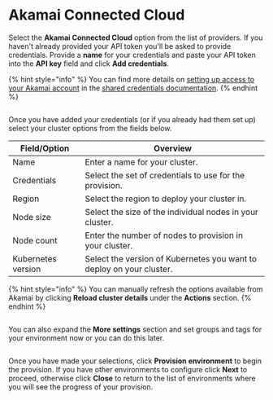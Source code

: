 # Akamai Connected Cloud

Select the **Akamai Connected Cloud** option from the list of providers. If you haven't already provided your API token you'll be asked to provide credentials. Provide a **name** for your credentials and paste your API token into the **API key** field and click **Add credentials**.

{% hint style="info" %}
You can find more details on [setting up access to your Akamai account](../../../settings/credentials/linode.md) in the [shared credentials documentation](../../../settings/credentials/).
{% endhint %}

<figure><img src="../../../../.gitbook/assets/2.21.2-kaas-create-akamai-creds.png" alt=""><figcaption></figcaption></figure>

Once you have added your credentials (or if you already had them set up) select your cluster options from the fields below.

| Field/Option       | Overview                                                             |
| ------------------ | -------------------------------------------------------------------- |
| Name               | Enter a name for your cluster.                                       |
| Credentials        | Select the set of credentials to use for the provision.              |
| Region             | Select the region to deploy your cluster in.                         |
| Node size          | Select the size of the individual nodes in your cluster.             |
| Node count         | Enter the number of nodes to provision in your cluster.              |
| Kubernetes version | Select the version of Kubernetes you want to deploy on your cluster. |

{% hint style="info" %}
You can manually refresh the options available from Akamai by clicking **Reload cluster details** under the **Actions** section.
{% endhint %}

<figure><img src="../../../../.gitbook/assets/2.21.2-kaas-create-akamai-cluster.png" alt=""><figcaption></figcaption></figure>

You can also expand the **More settings** section and set groups and tags for your environment now or you can do this later.

<figure><img src="../../../../.gitbook/assets/2.15-kaas-provision-moresettings.png" alt=""><figcaption></figcaption></figure>

Once you have made your selections, click **Provision environment** to begin the provision. If you have other environments to configure click **Next** to proceed, otherwise click **Close** to return to the list of environments where you will see the progress of your provision.
